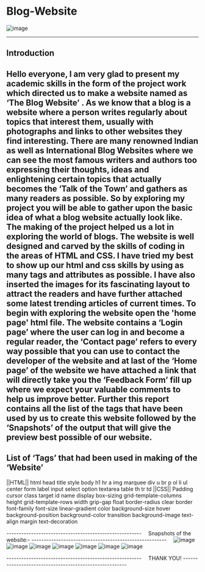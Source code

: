 # Blog-Website
![image](https://user-images.githubusercontent.com/83708248/142137625-9834a979-2c27-468d-baef-1d7b613dd0f6.png)


-------------------------------------------------------
Introduction
-------------------------------------------------------
Hello everyone,
I am very glad to present my academic skills in the form of the project work which directed us to make a website named as ‘The Blog Website’ . As we know that a blog is a website where a person writes regularly about topics that interest them, usually with photographs and links to other websites they find interesting. There are many renowned Indian as well as International Blog Websites where we can see the most famous writers and authors too expressing their thoughts, ideas and enlightening certain topics that actually becomes the ‘Talk of the Town’ and gathers as many readers as possible.
	So by exploring my project you will be able to gather upon the basic idea of what a blog website actually look like. The making of the project helped us a lot in exploring the world of blogs. The website is well designed and carved by the skills of coding in the areas of HTML and CSS. I have tried my best to show up our html and css skills by using as many tags and attributes as possible. I have also inserted the images for its fascinating layout to attract the readers and have further attached some latest trending articles of current times. To begin with exploring the website open the 'home page' html file. The website contains a ‘Login page’ where the user can log in and become a regular reader, the ‘Contact page’ refers to every way possible that you can use to contact the developer of the website and at last of the ‘Home page’ of the website we have attached a link that will directly take you the ‘Feedback Form’ fill up where we expect your valuable comments to help us improve better.
	Further this report contains all the list of the tags that have been used by us to create this website followed by the ‘Snapshots’ of the output that will give the preview best possible of our website.
-------------------------------------------------------
List of ‘Tags’ that had been used in making of the ‘Website’
-------------------------------------------------------
         
||HTML||
html							head
title							style
body						        h1
hr							a
img							marquee
div							u
br							p
ol							li
ul							center
form						label
input						select
option						textarea
table						th
tr						td
          ||CSS||
Padding 						cursor
class							target
id							name
display 						box-sizing
grid-template-columns 				height
grid-template-rows 					width
grip-gap 						float
border-radius 						clear
border 							font-family
font-size 						linear-gradient
color 							background-size
hover 							background-position
background-color 					transition
background-image 					text-align 
margin 						text-decoration

------------------------------------------------------- 
Snapshots of the website:-
------------------------------------------------------- 
![image](https://user-images.githubusercontent.com/83708248/142137308-77a3edaa-1fb3-4a37-a09d-402414507707.png)
![image](https://user-images.githubusercontent.com/83708248/142137326-8d6a86eb-7397-40df-8ab0-e0f04c1eb3c1.png)
![image](https://user-images.githubusercontent.com/83708248/142137373-07cf345f-2106-4a83-a6ab-a707a9816932.png)
![image](https://user-images.githubusercontent.com/83708248/142137418-4a6112c4-ff6f-4a6f-9d37-8fcaf8a31d1a.png)
![image](https://user-images.githubusercontent.com/83708248/142137450-6827d2f2-c3e1-4718-a9a9-b83e60dc51c5.png)
![image](https://user-images.githubusercontent.com/83708248/142137477-02a3205e-bfa4-40f6-a057-ba131acc203c.png)
![image](https://user-images.githubusercontent.com/83708248/142137526-69ab230d-0047-4498-80e3-42142380a912.png)


------------------------------------------------------- 
                THANK YOU!
------------------------------------------------------- 

